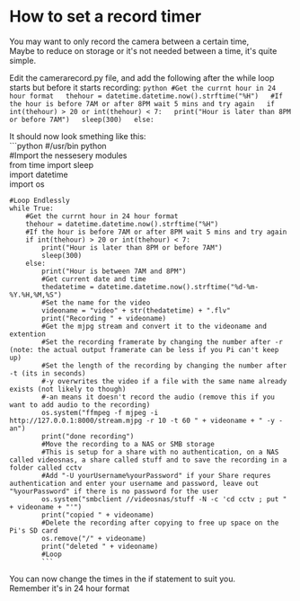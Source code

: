 # How to set a record timer
You may want to only record the camera between a certain time,  
Maybe to reduce on storage or it's not needed between a time, it's quite simple.

Edit the camerarecord.py file, and add the following after the while loop starts but before it starts recording: 
    ```python
    #Get the currnt hour in 24 hour format  
    thehour = datetime.datetime.now().strftime("%H")  
    #If the hour is before 7AM or after 8PM wait 5 mins and try again  
    if int(thehour) > 20 or int(thehour) < 7:  
        print("Hour is later than 8PM or before 7AM")  
        sleep(300)  
    else:  
    ```
    

It should now look smething like this:  
    ```python
    #/usr/bin python  
    #Import the nessesery modules  
    from time import sleep  
    import datetime  
    import os  

    #Loop Endlessly  
    while True:  
        #Get the currnt hour in 24 hour format  
        thehour = datetime.datetime.now().strftime("%H")  
        #If the hour is before 7AM or after 8PM wait 5 mins and try again  
        if int(thehour) > 20 or int(thehour) < 7:  
            print("Hour is later than 8PM or before 7AM")  
            sleep(300)  
        else:  
            print("Hour is between 7AM and 8PM")  
            #Get current date and time  
            thedatetime = datetime.datetime.now().strftime("%d-%m-%Y.%H,%M,%S")  
            #Set the name for the video  
            videoname = "video" + str(thedatetime) + ".flv"  
            print("Recording " + videoname)  
            #Get the mjpg stream and convert it to the videoname and extention  
            #Set the recording framerate by changing the number after -r (note: the actual output framerate can be less if you Pi can't keep up)  
            #Set the length of the recording by changing the number after -t (its in seconds)  
            #-y overwrites the video if a file with the same name already exists (not likely to though)  
            #-an means it doesn't record the audio (remove this if you want to add audio to the recording)  
            os.system("ffmpeg -f mjpeg -i http://127.0.0.1:8000/stream.mjpg -r 10 -t 60 " + videoname + " -y -an")  
            print("done recording")  
            #Move the recording to a NAS or SMB storage  
            #This is setup for a share with no authentication, on a NAS called videosnas, a share called stuff and to save the recording in a folder called cctv  
            #Add "-U yourUsername%yourPassword" if your Share requres authentication and enter your username and password, leave out "%yourPassword" if there is no password for the user  
            os.system("smbclient //videosnas/stuff -N -c 'cd cctv ; put " + videoname + "'")  
            print("copied " + videoname)  
            #Delete the recording after copying to free up space on the Pi's SD card  
            os.remove("/" + videoname)  
            print("deleted " + videoname)  
            #Loop  
            ```

You can now change the times in the if statement to suit you.  
Remember it's in 24 hour format
